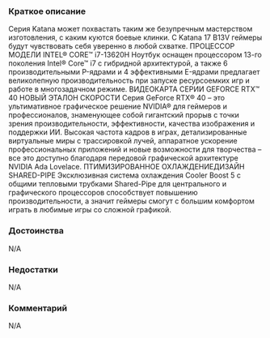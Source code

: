 ### **Краткое описание**
Серия Katana может похвастать таким же безупречным мастерством изготовления, с каким куются боевые клинки. С Katana 17 B13V геймеры будут чувствовать себя уверенно в любой схватке.  ПРОЦЕССОР МОДЕЛИ INTEL® CORE™ i7-13620H  Ноутбук оснащен процессором 13-го поколения Intel® Core™ i7 с гибридной архитектурой, а также 6 производительными P-ядрами и 4 эффективными E-ядрами предлагает великолепную производительность при запуске ресурсоемких игр и работе в многозадачном режиме.  ВИДЕОКАРТА СЕРИИ GEFORCE RTX™ 40 НОВЫЙ ЭТАЛОН СКОРОСТИ  Серия GeForce RTX® 40 – это ультимативное графическое решение NVIDIA® для геймеров и профессионалов, знаменующее собой гигантский прорыв с точки зрения производительности, эффективности, качества изображения и поддержки ИИ. Высокая частота кадров в играх, детализированные виртуальные миры с трассировкой лучей, аппаратное ускорение профессиональных приложений и новые возможности для творчества – все это доступно благодаря передовой графической архитектуре NVIDIA Ada Lovelace.  ПТИМИЗИРОВАННОЕ ОХЛАЖДЕНИЕДИЗАЙН SHARED-PIPE  Эксклюзивная система охлаждения Cooler Boost 5 с общими тепловыми трубками Shared-Pipe для центрального и графического процессоров способствует повышению производительности, а значит геймеры смогут с большим комфортом играть в любимые игры со сложной графикой.

### **Достоинства**
N/A

### **Недостатки**
N/A

### **Комментарий**
N/A
